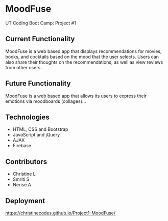 # MoodFuse
 UT Coding Boot Camp: Project #1 

## Current Functionality
MoodFuse is a web based app that displays recommendations for movies, books, and cocktails based on the mood that the user selects. Users can also share their thoughts on the recommendations, as well as view reviews from other users.  

## Future Functionality
MoodFuse is a web based app that allows its users to express their emotions via moodboards (collages)... 

## Technologies
* HTML, CSS and Bootstrap 
* JavaScript and jQuery
* AJAX
* Firebase


## Contributors
* Christine L
* Smriti S
* Nerise A


## Deployment
https://christinecodes.github.io/Project1-MoodFuse/

